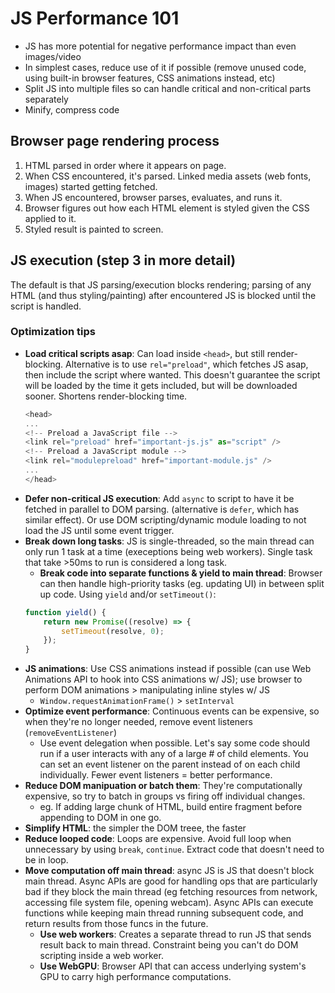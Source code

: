 # JS Performance 101
- JS has more potential for negative performance impact than even images/video
- In simplest cases, reduce use of it if possible (remove unused code, using built-in browser features, CSS animations instead, etc)
- Split JS into multiple files so can handle critical and non-critical parts separately
- Minify, compress code

## Browser page rendering process

1. HTML parsed in order where it appears on page.
2. When CSS encountered, it's parsed. Linked media assets (web fonts, images) started getting fetched.
3. When JS encountered, browser parses, evaluates, and runs it.
4. Browser figures out how each HTML element is styled given the CSS applied to it.
5. Styled result is painted to screen.

## JS execution (step 3 in more detail)

The default is that JS parsing/execution blocks rendering; parsing of any HTML (and thus styling/painting) after encountered JS is blocked until the script is handled.

### Optimization tips

- **Load critical scripts asap**: Can load inside `<head>`, but still render-blocking. Alternative is to use `rel="preload"`, which fetches JS asap, then include the script where wanted. This doesn't guarantee the script will be loaded by the time it gets included, but will be downloaded sooner. Shortens render-blocking time.
    ```js
    <head>
    ...
    <!-- Preload a JavaScript file -->
    <link rel="preload" href="important-js.js" as="script" />
    <!-- Preload a JavaScript module -->
    <link rel="modulepreload" href="important-module.js" />
    ...
    </head>
    ```
- **Defer non-critical JS execution**: Add `async` to script to have it be fetched in parallel to DOM parsing. (alternative is `defer`, which has similar effect). Or use DOM scripting/dynamic module loading to not load the JS until some event trigger.
- **Break down long tasks**: JS is single-threaded, so the main thread can only run 1 task at a time (execeptions being web workers). Single task that take >50ms to run is considered a long task.
    - **Break code into separate functions & yield to main thread**: Browser can then handle high-priority tasks (eg. updating UI) in between split up code.
    Using `yield` and/or `setTimeout()`:
    ```js
    function yield() {
        return new Promise((resolve) => {
            setTimeout(resolve, 0);
        });
    }
    ```
- **JS animations**: Use CSS animations instead if possible (can use Web Animations API to hook into CSS animations w/ JS); use browser to perform DOM animations > manipulating inline styles w/ JS
    - `Window.requestAnimationFrame()` > `setInterval`
- **Optimize event performance**: Continuous events can be expensive, so when they're no longer needed, remove event listeners (`removeEventListener`)
    - Use event delegation when possible. Let's say some code should run if a user interacts with any of a large # of child elements. You can set an event listener on the parent instead of on each child individually. Fewer event listeners = better performance.
- **Reduce DOM manipuation or batch them**: They're computationally expensive, so try to batch in groups vs firing off individual changes.
    - eg. If adding large chunk of HTML, build entire fragment before appending to DOM in one go.
- **Simplify HTML**: the simpler the DOM treee, the faster
- **Reduce looped code**: Loops are expensive. Avoid full loop when unnecessary by using `break`, `continue`. Extract code that doesn't need to be in loop.
- **Move computation off main thread**: async JS is JS that doesn't block main thread. Async APIs are good for handling ops that are particularly bad if they block the main thread (eg fetching resources from network, accessing file system file, opening webcam). Async APIs can execute functions while keeping main thread running subsequent code, and return results from those funcs in the future.
    - **Use web workers**: Creates a separate thread to run JS that sends result back to main thread. Constraint being you can't do DOM scripting inside a web worker.
    - **Use WebGPU**: Browser API that can access underlying system's GPU to carry high performance computations.